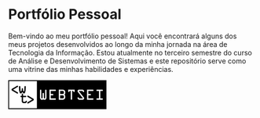 # Portfólio Pessoal

Bem-vindo ao meu portfólio pessoal! Aqui você encontrará alguns dos meus projetos desenvolvidos ao longo da minha jornada na área de Tecnologia da Informação. Estou atualmente no terceiro semestre do curso de Análise e Desenvolvimento de Sistemas e este repositório serve como uma vitrine das minhas habilidades e experiências.

![Imagem do Projeto](/assets/imgs/logo-desktop.png)
